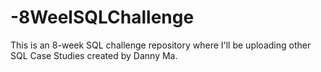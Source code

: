 # -8WeelSQLChallenge
This is an 8-week SQL challenge repository where I'll be uploading other SQL Case Studies created by Danny Ma.

